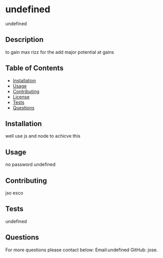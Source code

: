 # undefined
  undefined
  ## Description
  to gain max rizz for the add major   potential at gains
  ## Table of Contents
  - [Installation](#installation)
  - [Usage](#usage)
  - [Contributing](#credits)
  - [License](#license)
  - [Tests](#tests)
  - [Questions](#questions)
  ## Installation
  well use js and node to achicve this 
  ## Usage
  no password
  undefined
  ## Contributing
  jso esco
  ## Tests
  undefined
  ## Questions
  For more questions please contact below: 
  Email:undefined 
  GitHub: jose.